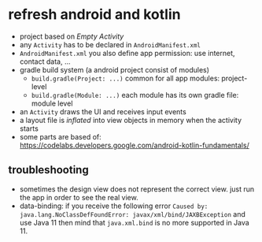 # refresh android and kotlin
* project based on _Empty Activity_
* any `Activity` has to be declared in `AndroidManifest.xml`
* `AndroidManifest.xml` you also define app permission: use internet, contact data, ...
* gradle build system (a android project consist of modules)
    * `build.gradle(Project: ...)` common for all app modules: project-level
    * `build.gradle(Module: ...)` each module has its own gradle file: module level
* an `Activity` draws the UI and receives input events
* a layout file is _inflated_ into view objects in memory when the activity starts
* some parts are based of: https://codelabs.developers.google.com/android-kotlin-fundamentals/

## troubleshooting
* sometimes the design view does not represent the correct view. just run the app in order to see the real view.
* data-binding: if you receive the following error `Caused by: java.lang.NoClassDefFoundError: javax/xml/bind/JAXBException`
and use Java 11 then mind that `java.xml.bind` is no more supported in Java 11.
